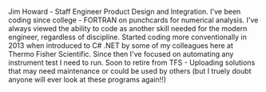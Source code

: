 Jim Howard - Staff Engineer Product Design and Integration.
I've been coding since college - FORTRAN on punchcards for numerical analysis. I've always viewed the ability to code as another skill needed for the modern engineer, regardless of discipline.
Started coding more conventionally in 2013 when introduced to C# .NET by some of my colleagues here at Thermo Fisher Scientific.  Since then I've focused on automating any instrument test I need to run.
Soon to retire from TFS - Uploading solutions that may need maintenance or could be used by others (but I truely doubt anyone will ever look at these programs again!!)
